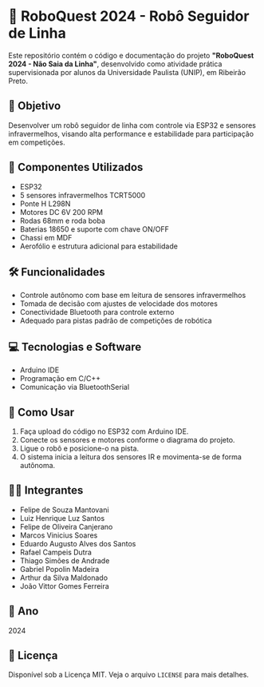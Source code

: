 # 🤖 RoboQuest 2024 - Robô Seguidor de Linha

Este repositório contém o código e documentação do projeto **"RoboQuest 2024 - Não Saia da Linha"**, desenvolvido como atividade prática supervisionada por alunos da Universidade Paulista (UNIP), em Ribeirão Preto.

## 🎯 Objetivo

Desenvolver um robô seguidor de linha com controle via ESP32 e sensores infravermelhos, visando alta performance e estabilidade para participação em competições.

## 🧰 Componentes Utilizados

- ESP32
- 5 sensores infravermelhos TCRT5000
- Ponte H L298N
- Motores DC 6V 200 RPM
- Rodas 68mm e roda boba
- Baterias 18650 e suporte com chave ON/OFF
- Chassi em MDF
- Aerofólio e estrutura adicional para estabilidade

## 🛠️ Funcionalidades

- Controle autônomo com base em leitura de sensores infravermelhos
- Tomada de decisão com ajustes de velocidade dos motores
- Conectividade Bluetooth para controle externo
- Adequado para pistas padrão de competições de robótica

## 💻 Tecnologias e Software

- Arduino IDE
- Programação em C/C++
- Comunicação via BluetoothSerial

## 🔧 Como Usar

1. Faça upload do código no ESP32 com Arduino IDE.
2. Conecte os sensores e motores conforme o diagrama do projeto.
3. Ligue o robô e posicione-o na pista.
4. O sistema inicia a leitura dos sensores IR e movimenta-se de forma autônoma.

## 👨‍💻 Integrantes

- Felipe de Souza Mantovani
- Luiz Henrique Luz Santos
- Felipe de Oliveira Canjerano
- Marcos Vinicius Soares
- Eduardo Augusto Alves dos Santos
- Rafael Campeis Dutra
- Thiago Simões de Andrade
- Gabriel Popolin Madeira
- Arthur da Silva Maldonado
- João Vittor Gomes Ferreira

## 📅 Ano

2024

## 📝 Licença

Disponível sob a Licença MIT. Veja o arquivo `LICENSE` para mais detalhes.
